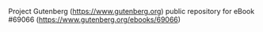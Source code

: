 Project Gutenberg (https://www.gutenberg.org) public repository for
eBook #69066 (https://www.gutenberg.org/ebooks/69066)
